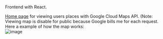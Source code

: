 Frontend with React.<br>

[Home page](https://skyerrr.github.io/react-places-frontend/) for viewing users places with Google Cloud Maps API. (Note: Viewing map is disable for public because Google bills me for each request. Here a example of how the map works:<br>
![image](https://user-images.githubusercontent.com/88248157/200902962-1f102b70-7bc4-4b62-bd79-2893508eee1c.png)


